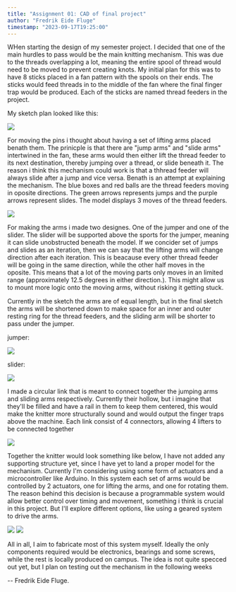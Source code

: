 ```yaml
---
title: "Assignment 01: CAD of final project"
author: "Fredrik Eide Fluge"
timestamp: "2023-09-17T19:25:00"
---
```


WHen starting the design of my semester project. I decided that one of the main hurdles to pass would be the main knitting mechanism. This was due to the threads overlapping a lot, meaning the entire spool of thread would need to be moved to prevent creating knots. My initial plan for this was to have 8 sticks placed in a fan pattern with the spools on their ends. The sticks would feed threads in to the middle of the fan where the final finger trap would be produced. Each of the sticks are named thread feeders in the project.

My sketch plan looked like this:

<img src="images/assignment01/initial-thread-spool.png" class="image"/>

For moving the pins i thought about having a set of lifting arms placed benath them. The prinicple is that there are "jump arms" and "slide arms" intertwined in the fan, these arms would then either lift the thread feeder to its next destination, thereby jumping over a thread, or slide beneath it. The reason i think this mechanism could work is that a thhread feeder will always slide after a jump and vice versa.
Benath is an attempt at explaining the mechanism. The blue boxes and red balls are the thread feeders moving in oposite directions. The green arrows represents jumps and the purple arrows represent slides. The model displays 3 moves of the thread feeders.

<img src="images/assignment01/Mechanism-explained.png" class="image" />

For making the arms i made two designes. One of the jumper and one of the slider. The slider will be supported above the sports for the jumper, meaning it can slide unobstructed beneath the model. If we concider set of jumps and slides as an iteration, then we can say that the lifting arms will change direction after each iteration. This is beacause every other thread feeder will be going in the same direction, while the other half moves in the oposite.
This means that a lot of the moving parts only moves in an limited range (approximately 12.5 degrees in either direction.). This might allow us to mount more logic onto the moving arms, without risking it getting stuck.

Currently in the sketch the arms are of equal length, but in the final sketch the arms will be shortened down to make space for an inner and outer resting ring for the thread feeders, and the sliding arm will be shorter to pass under the jumper.

jumper: 

<img src="images/assignment01/initial-lifting-arm.png" class="image" />

slider:

<img src="images/assignment01/initial-sliding-arm.png" class="image" />

I made a circular link that is meant to connect together the jumping arms and sliding arms respectively. Currently their hollow, but i imagine that they'll be filled and have a rail in them to keep them centered, this would make the knitter more structurally sound and would output the finger traps above the machine. Each link consist of 4 connectors, allowing 4 lifters to be connected together


<img src="images/assignment01/initial-connector.png" class="image" />


Together the knitter would look something like below, I have not added any supporting structure yet, since I have yet to land a proper model for the mechanism. Currently I'm considering using some form of actuators and a microcontroller like Arduino. In this system each set of arms would be controlled by 2 actuators, one for lifting the arms, and one for rotating them. The reason behind this decision is because a programmable system would allow better control over timing and movement, something i think is crucial in this project. But I'll explore different options, like using a geared system to drive the arms.

<img src="images/assignment01/shitty-drawing-of-the-mechanism.png" class="image" />

<img src="images/assignment01/initial-setup.png" class="image" />

All in all, I aim to fabricate most of this system myself. Ideally the only components required would be electronics, bearings and some screws, while the rest is locally produced on campus. The idea is not quite specced out yet, but I plan on testing out the mechanism in the following weeks

-- Fredrik Eide Fluge.